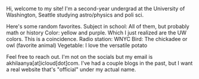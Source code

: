 Hi, welcome to my site! I'm a second-year undergrad at the University of Washington, Seattle studying astro/physics and poli sci. 

Here's some random favorites.
Subject in school: All of them, but probably math or history
Color: yellow and purple. Which I just realized are the UW colors. This is a coincidence. 
Radio station: WNYC
Bird: The chickadee or owl (favorite animal)
Vegetable: I love the versatile potato

Feel free to reach out. I'm not on the socials but my email is akhilaanya[at]icloud[dot]com. I've had a couple blogs in the past, but I want a real website that's "official" under my actual name.

